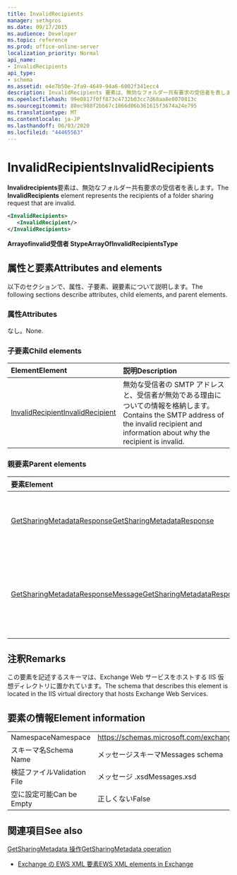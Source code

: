 ```yaml
---
title: InvalidRecipients
manager: sethgros
ms.date: 09/17/2015
ms.audience: Developer
ms.topic: reference
ms.prod: office-online-server
localization_priority: Normal
api_name:
- InvalidRecipients
api_type:
- schema
ms.assetid: e4e7b50e-2fa9-4649-94a6-6002f341ecc4
description: InvalidRecipients 要素は、無効なフォルダー共有要求の受信者を表します。
ms.openlocfilehash: 99e0817f0ff873c4732b03cc7d68aa8e0070813c
ms.sourcegitcommit: 88ec988f2bb67c1866d06b361615f3674a24e795
ms.translationtype: MT
ms.contentlocale: ja-JP
ms.lasthandoff: 06/03/2020
ms.locfileid: "44465563"
---
```

# <a name="invalidrecipients"></a><span data-ttu-id="7eb3b-103">InvalidRecipients</span><span class="sxs-lookup"><span data-stu-id="7eb3b-103">InvalidRecipients</span></span>

<span data-ttu-id="7eb3b-104">**Invalidrecipients**要素は、無効なフォルダー共有要求の受信者を表します。</span><span class="sxs-lookup"><span data-stu-id="7eb3b-104">The **InvalidRecipients** element represents the recipients of a folder sharing request that are invalid.</span></span> 
  
```XML
<InvalidRecipients>
   <InvalidRecipient/>
</InvalidRecipients>
```

 <span data-ttu-id="7eb3b-105">**Arrayofinvalid受信者 Stype**</span><span class="sxs-lookup"><span data-stu-id="7eb3b-105">**ArrayOfInvalidRecipientsType**</span></span>
## <a name="attributes-and-elements"></a><span data-ttu-id="7eb3b-106">属性と要素</span><span class="sxs-lookup"><span data-stu-id="7eb3b-106">Attributes and elements</span></span>

<span data-ttu-id="7eb3b-107">以下のセクションで、属性、子要素、親要素について説明します。</span><span class="sxs-lookup"><span data-stu-id="7eb3b-107">The following sections describe attributes, child elements, and parent elements.</span></span>
  
### <a name="attributes"></a><span data-ttu-id="7eb3b-108">属性</span><span class="sxs-lookup"><span data-stu-id="7eb3b-108">Attributes</span></span>

<span data-ttu-id="7eb3b-109">なし。</span><span class="sxs-lookup"><span data-stu-id="7eb3b-109">None.</span></span>
  
### <a name="child-elements"></a><span data-ttu-id="7eb3b-110">子要素</span><span class="sxs-lookup"><span data-stu-id="7eb3b-110">Child elements</span></span>

|<span data-ttu-id="7eb3b-111">**Element**</span><span class="sxs-lookup"><span data-stu-id="7eb3b-111">**Element**</span></span>|<span data-ttu-id="7eb3b-112">**説明**</span><span class="sxs-lookup"><span data-stu-id="7eb3b-112">**Description**</span></span>|
|:-----|:-----|
|[<span data-ttu-id="7eb3b-113">InvalidRecipient</span><span class="sxs-lookup"><span data-stu-id="7eb3b-113">InvalidRecipient</span></span>](invalidrecipient.md) <br/> |<span data-ttu-id="7eb3b-114">無効な受信者の SMTP アドレスと、受信者が無効である理由についての情報を格納します。</span><span class="sxs-lookup"><span data-stu-id="7eb3b-114">Contains the SMTP address of the invalid recipient and information about why the recipient is invalid.</span></span>  <br/> |
   
### <a name="parent-elements"></a><span data-ttu-id="7eb3b-115">親要素</span><span class="sxs-lookup"><span data-stu-id="7eb3b-115">Parent elements</span></span>

|<span data-ttu-id="7eb3b-116">**要素**</span><span class="sxs-lookup"><span data-stu-id="7eb3b-116">**Element**</span></span>|<span data-ttu-id="7eb3b-117">**説明**</span><span class="sxs-lookup"><span data-stu-id="7eb3b-117">**Description**</span></span>|
|:-----|:-----|
|[<span data-ttu-id="7eb3b-118">GetSharingMetadataResponse</span><span class="sxs-lookup"><span data-stu-id="7eb3b-118">GetSharingMetadataResponse</span></span>](getsharingmetadataresponse.md) <br/> |<span data-ttu-id="7eb3b-119">[Getsharingmetadata 操作](getsharingmetadata-operation.md)要求への応答を定義します。</span><span class="sxs-lookup"><span data-stu-id="7eb3b-119">Defines a response to a [GetSharingMetadata operation](getsharingmetadata-operation.md) request.</span></span>  <br/> |
|[<span data-ttu-id="7eb3b-120">GetSharingMetadataResponseMessage</span><span class="sxs-lookup"><span data-stu-id="7eb3b-120">GetSharingMetadataResponseMessage</span></span>](getsharingmetadataresponsemessage.md) <br/> |<span data-ttu-id="7eb3b-121">1つの[Getsharingmetadata 操作](getsharingmetadata-operation.md)要求の状態と結果を格納します。</span><span class="sxs-lookup"><span data-stu-id="7eb3b-121">Contains the status and result of a single [GetSharingMetadata operation](getsharingmetadata-operation.md) request.</span></span>  <br/> |
   
## <a name="remarks"></a><span data-ttu-id="7eb3b-122">注釈</span><span class="sxs-lookup"><span data-stu-id="7eb3b-122">Remarks</span></span>

<span data-ttu-id="7eb3b-123">この要素を記述するスキーマは、Exchange Web サービスをホストする IIS 仮想ディレクトリに置かれています。</span><span class="sxs-lookup"><span data-stu-id="7eb3b-123">The schema that describes this element is located in the IIS virtual directory that hosts Exchange Web Services.</span></span>
  
## <a name="element-information"></a><span data-ttu-id="7eb3b-124">要素の情報</span><span class="sxs-lookup"><span data-stu-id="7eb3b-124">Element information</span></span>

|||
|:-----|:-----|
|<span data-ttu-id="7eb3b-125">Namespace</span><span class="sxs-lookup"><span data-stu-id="7eb3b-125">Namespace</span></span>  <br/> |https://schemas.microsoft.com/exchange/services/2006/messages  <br/> |
|<span data-ttu-id="7eb3b-126">スキーマ名</span><span class="sxs-lookup"><span data-stu-id="7eb3b-126">Schema Name</span></span>  <br/> |<span data-ttu-id="7eb3b-127">メッセージスキーマ</span><span class="sxs-lookup"><span data-stu-id="7eb3b-127">Messages schema</span></span>  <br/> |
|<span data-ttu-id="7eb3b-128">検証ファイル</span><span class="sxs-lookup"><span data-stu-id="7eb3b-128">Validation File</span></span>  <br/> |<span data-ttu-id="7eb3b-129">メッセージ .xsd</span><span class="sxs-lookup"><span data-stu-id="7eb3b-129">Messages.xsd</span></span>  <br/> |
|<span data-ttu-id="7eb3b-130">空に設定可能</span><span class="sxs-lookup"><span data-stu-id="7eb3b-130">Can be Empty</span></span>  <br/> |<span data-ttu-id="7eb3b-131">正しくない</span><span class="sxs-lookup"><span data-stu-id="7eb3b-131">False</span></span>  <br/> |
   
## <a name="see-also"></a><span data-ttu-id="7eb3b-132">関連項目</span><span class="sxs-lookup"><span data-stu-id="7eb3b-132">See also</span></span>



[<span data-ttu-id="7eb3b-133">GetSharingMetadata 操作</span><span class="sxs-lookup"><span data-stu-id="7eb3b-133">GetSharingMetadata operation</span></span>](getsharingmetadata-operation.md)


- [<span data-ttu-id="7eb3b-134">Exchange の EWS XML 要素</span><span class="sxs-lookup"><span data-stu-id="7eb3b-134">EWS XML elements in Exchange</span></span>](ews-xml-elements-in-exchange.md)

